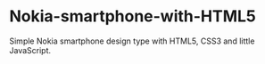 # Nokia-smartphone-with-HTML5
Simple Nokia smartphone design type with HTML5, CSS3 and little JavaScript.
